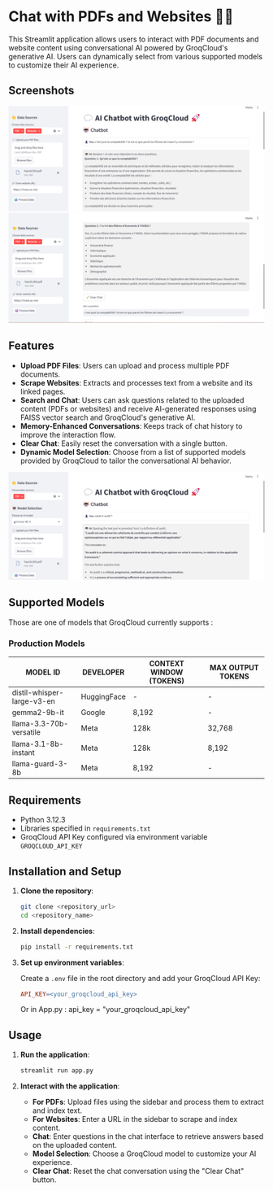 # Chat with PDFs and Websites 👨‍🔧

This Streamlit application allows users to interact with PDF documents and website content using conversational AI powered by GroqCloud's generative AI. Users can dynamically select from various supported models to customize their AI experience.

## Screenshots

<img src="https://github.com/BoutainaELYAZIJI/RAG-PDF-Websites/blob/main/image1.png">
<img src="https://github.com/BoutainaELYAZIJI/RAG-PDF-Websites/blob/main/image2.png">

## Features

- **Upload PDF Files**: Users can upload and process multiple PDF documents.
- **Scrape Websites**: Extracts and processes text from a website and its linked pages.
- **Search and Chat**: Users can ask questions related to the uploaded content (PDFs or websites) and receive AI-generated responses using FAISS vector search and GroqCloud's generative AI.
- **Memory-Enhanced Conversations**: Keeps track of chat history to improve the interaction flow.
- **Clear Chat**: Easily reset the conversation with a single button.
- **Dynamic Model Selection**: Choose from a list of supported models provided by GroqCloud to tailor the conversational AI behavior.
<img src="https://github.com/BoutainaELYAZIJI/RAG-PDF-Websites/blob/main/model selection.png">

## Supported Models

Those are one of models that GroqCloud currently supports :

### Production Models
| MODEL ID               | DEVELOPER   | CONTEXT WINDOW (TOKENS) | MAX OUTPUT TOKENS |
|------------------------|-------------|--------------------------|-------------------|
| distil-whisper-large-v3-en | HuggingFace | -                        | -                 | 
| gemma2-9b-it           | Google      | 8,192                    | -                 | 
| llama-3.3-70b-versatile | Meta        | 128k                     | 32,768            |
| llama-3.1-8b-instant   | Meta        | 128k                     | 8,192             | 
| llama-guard-3-8b       | Meta        | 8,192                    | -                 | 


## Requirements

- Python 3.12.3
- Libraries specified in `requirements.txt`
- GroqCloud API Key configured via environment variable `GROQCLOUD_API_KEY`

## Installation and Setup

1. **Clone the repository**:

    ```bash
    git clone <repository_url>
    cd <repository_name>
    ```

2. **Install dependencies**:

    ```bash
    pip install -r requirements.txt
    ```

3. **Set up environment variables**:

    Create a `.env` file in the root directory and add your GroqCloud API Key:

    ```makefile
    API_KEY=<your_groqcloud_api_key>
    ```
    Or in App.py :
    api_key = "your_groqcloud_api_key"
## Usage

1. **Run the application**:

    ```bash
    streamlit run app.py
    ```

2. **Interact with the application**:

    - **For PDFs**: Upload files using the sidebar and process them to extract and index text.
    - **For Websites**: Enter a URL in the sidebar to scrape and index content.
    - **Chat**: Enter questions in the chat interface to retrieve answers based on the uploaded content.
    - **Model Selection**: Choose a GroqCloud model to customize your AI experience.
    - **Clear Chat**: Reset the chat conversation using the "Clear Chat" button.

